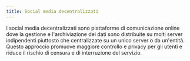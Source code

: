 ```yaml
---
title: Social media decentralizzati
---
```

I social media decentralizzati sono piattaforme di comunicazione online dove la gestione e l'archiviazione dei dati sono distribuite su molti server indipendenti piuttosto che centralizzate su un unico server o da un'entità. Questo approccio promuove maggiore controllo e privacy per gli utenti e riduce il rischio di censura e di interruzione del servizio.